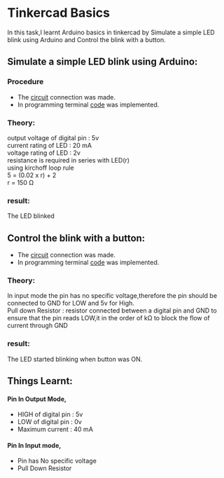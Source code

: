 # Tinkercad Basics
In this task,I learnt Arduino basics in tinkercad by Simulate a simple LED blink using Arduino and Control the blink with a button.


## Simulate a simple LED blink using Arduino:

### Procedure
- The [circuit](Simulate%20a%20simple%20LED%20blink%20using%20Arduino/circuit.png) connection was made.
- In programming terminal [code](Simulate%20a%20simple%20LED%20blink%20using%20Arduino/code.ino) was implemented.

### Theory:
output voltage of digital pin : 5v<br>
current rating of LED : 20 mA<br>
voltage rating of LED : 2v<br>
resistance is required in series with LED(r)<br>
using kirchoff loop rule<br>
5 = (0.02 x r) + 2<br>
r = 150 Ω<br>

###   result:
The LED blinked
 
## Control the blink with a button:
  - The [circuit](Control%20the%20blink%20with%20a%20button/Circuit.png) connection was made.
  - In programming terminal [code](Control%20the%20blink%20with%20a%20button/Code.ino) was implemented.

### Theory:
In input mode the pin has no specific voltage,therefore the pin should be connected to GND for LOW and 5v for High.<br>
Pull down Resistor : resistor connected between a digital pin and GND to ensure that the pin reads LOW,it in the order of kΩ to block the flow of current through GND

###   result:
The LED started blinking when button was ON.

## Things Learnt:
#### Pin In Output Mode,
- HIGH of digital pin : 5v<br>
- LOW of digital pin : 0v<br>
- Maximum current : 40 mA<br>
#### Pin In Input mode,
- Pin has No specific voltage<br>
- Pull Down Resistor
